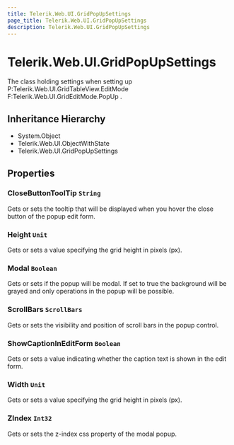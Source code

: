```yaml
---
title: Telerik.Web.UI.GridPopUpSettings
page_title: Telerik.Web.UI.GridPopUpSettings
description: Telerik.Web.UI.GridPopUpSettings
---
```


# Telerik.Web.UI.GridPopUpSettings

The class holding settings when setting up P:Telerik.Web.UI.GridTableView.EditMode F:Telerik.Web.UI.GridEditMode.PopUp .

## Inheritance Hierarchy

* System.Object
* Telerik.Web.UI.ObjectWithState
* Telerik.Web.UI.GridPopUpSettings

## Properties

###  CloseButtonToolTip `String`

Gets or sets the tooltip that will be displayed when you hover the
            close button of the popup edit form.

###  Height `Unit`

Gets or sets a value specifying the grid height in pixels (px).

###  Modal `Boolean`

Gets or sets if the popup will be modal. If set to true
            the background will be grayed and only operations in the popup
            will be possible.

###  ScrollBars `ScrollBars`

Gets or sets the visibility and position of scroll bars in the popup control.

###  ShowCaptionInEditForm `Boolean`

Gets or sets a value indicating whether the caption text is shown in the edit form.

###  Width `Unit`

Gets or sets a value specifying the grid height in pixels (px).

###  ZIndex `Int32`

Gets or sets the z-index css property of the modal popup.

